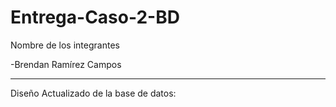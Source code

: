 # Entrega-Caso-2-BD

Nombre de los integrantes

-Brendan Ramírez Campos

<hr>

Diseño Actualizado de la base de datos: 
